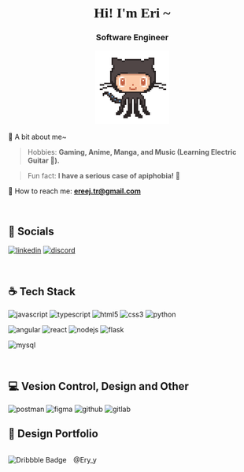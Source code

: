 <h1 align="center" style="font-family: Playfair Display;">Hi! I'm Eri ~ </h1>

<h3 align="center">Software Engineer</h3>

<p align="center">
  <img width="150px" height="150px" src="https://github.com/ereej/ereej/blob/fc0757566e8a552aefeba1910340844f57855090/git.gif">
</p>

🌱 A bit about me~

> Hobbies: **Gaming, Anime, Manga, and Music (Learning Electric Guitar 🎸).**

> Fun fact: **I have a serious case of apiphobia! 🐝**

📨 How to reach me: **ereej.tr@gmail.com**

</br>

## 💬 Socials
<p align="left">
  <a href="https://linkedin.com/in/erij-tarhouni-bb0b151b2/" target="blank"><img alt="linkedin" src="https://img.shields.io/badge/linkedin-%230077B5.svg?style=for-the-badge&logo=linkedin&logoColor=white)"/></a>
  <a href="https://discord.gg/ereej#8729" target="blank"><img alt="discord" src="https://img.shields.io/badge/Discord-%235865F2.svg?style=for-the-badge&logo=discord&logoColor=white"/></a>
</p>

</br>

## ☕️ Tech Stack
<p>
  <img alt="javascript" src="https://img.shields.io/badge/javascript-%23323330.svg?style=for-the-badge&logo=javascript&logoColor=%23F7DF1E"/>
  <img alt="typescript" src="https://img.shields.io/badge/typescript-%23007ACC.svg?style=for-the-badge&logo=typescript&logoColor=white"/>
  <img alt="html5" src="https://img.shields.io/badge/html5-%23E34F26.svg?style=for-the-badge&logo=html5&logoColor=white"/>
  <img alt="css3" src="https://img.shields.io/badge/css3-%231572B6.svg?style=for-the-badge&logo=css3&logoColor=white"/>
  <img alt="python" src="https://img.shields.io/badge/python-3670A0?style=for-the-badge&logo=python&logoColor=ffdd54"/>
</p>
<p>
  <img alt="angular" src="https://img.shields.io/badge/angular-%23DD0031.svg?style=for-the-badge&logo=angular&logoColor=white"/>
  <img alt="react" src="https://img.shields.io/badge/react-%2320232a.svg?style=for-the-badge&logo=react&logoColor=%2361DAFB"/>
  <img alt="nodejs" src="https://img.shields.io/badge/node.js-6DA55F?style=for-the-badge&logo=node.js&logoColor=white"/>
  <img alt="flask" src="https://img.shields.io/badge/flask-%23000.svg?style=for-the-badge&logo=flask&logoColor=white"/>
</p>
<p>
<img alt="mysql" src="https://img.shields.io/badge/mysql-4479A1.svg?style=for-the-badge&logo=mysql&logoColor=white"/>
</p>

</br>

## 💻 Vesion Control, Design and Other
<p>
<img alt="postman" src="https://img.shields.io/badge/Postman-FF6C37?style=for-the-badge&logo=postman&logoColor=white"/>
<img alt="figma" src="https://img.shields.io/badge/figma-%23F24E1E.svg?style=for-the-badge&logo=figma&logoColor=white"/>
<img alt="github" src="https://img.shields.io/badge/github-%23121011.svg?style=for-the-badge&logo=github&logoColor=white"/>
<img alt="gitlab" src="https://img.shields.io/badge/gitlab-%23181717.svg?style=for-the-badge&logo=gitlab&logoColor=white"/>
</p>

## 🎨 Design Portfolio

<p style="display: inline-block;">
  <img src="https://img.shields.io/badge/Dribbble-EA4C89?logo=dribbble&logoColor=white" alt="Dribbble Badge" style="margin-right: 10px;">
  <span style="margin-bottom: -6px;">@Ery_y</span>
</p>


</br>
